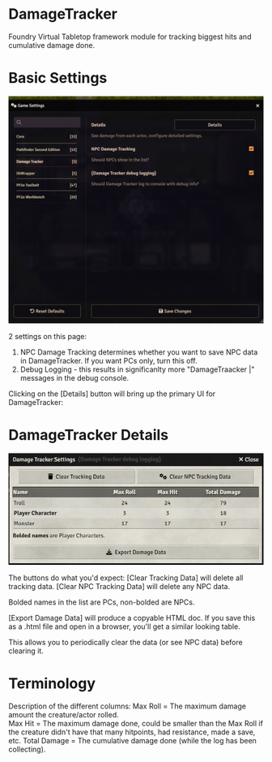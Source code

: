 # DamageTracker
Foundry Virtual Tabletop framework module for tracking biggest hits and cumulative damage done.

# Basic Settings
![DamageTracker Settings page](assets/settings.png)

2 settings on this page:
1. NPC Damage Tracking determines whether you want to save NPC data in DamageTracker.  If you want PCs only, turn this off.
2. Debug Logging - this results in significanlty more "DamageTraacker |" messages in the debug console.

Clicking on the [Details] button will bring up the primary UI for DamageTracker:

# DamageTracker Details
![DamageTracker Details page](assets/details.png)

The buttons do what you'd expect:
  [Clear Tracking Data] will delete all tracking data.
  [Clear NPC Tracking Data] will delete any NPC data.  

Bolded names in the list are PCs, non-bolded are NPCs.

  [Export Damage Data] will produce a copyable HTML doc.  If you save this as a .html file and open in a browser, you'll get a similar looking table.

This allows you to periodically clear the data (or see NPC data) before clearing it.

# Terminology
Description of the different columns:
  Max Roll = The maximum damage amount the creature/actor rolled.  
  Max Hit  = The maximum damage done, could be smaller than the Max Roll if the creature didn't have that many hitpoints, had resistance, made a save, etc.
  Total Damage = The cumulative damage done (while the log has been collecting).


